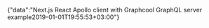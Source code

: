 {"data":"Next.js React Apollo client with Graphcool GraphQL server example2019-01-01T19:55:53+03:00"}
